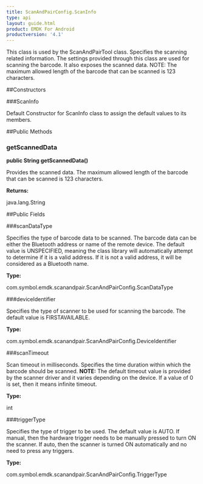 ```yaml
---
title: ScanAndPairConfig.ScanInfo
type: api
layout: guide.html
product: EMDK For Android
productversion: '4.1'
---
```



This class is used by the ScanAndPairTool class. Specifies the scanning related information. 
 The settings provided through this class are used for scanning the barcode. It also exposes 
 the scanned data. NOTE: The maximum allowed length of the barcode that can be scanned is 123 
 characters.

##Constructors

###ScanInfo

Default Constructor for ScanInfo class to assign the default values to its members.

##Public Methods

### getScannedData

**public String getScannedData()**

Provides the scanned data. The maximum allowed length of the barcode that can be scanned
 is 123 characters.

**Returns:**

java.lang.String

##Public Fields

###scanDataType

Specifies the type of barcode data to be scanned. The barcode data can be either the 
 Bluetooth address or name of the remote device. The default value is UNSPECIFIED, meaning 
 the class library will automatically attempt to determine if it is a valid address. If it 
 is not a valid address, it will be considered as a Bluetooth name.

**Type:**

com.symbol.emdk.scanandpair.ScanAndPairConfig.ScanDataType

###deviceIdentifier

Specifies the type of scanner to be used for scanning the barcode. The default value 
 is FIRSTAVAILABLE.

**Type:**

com.symbol.emdk.scanandpair.ScanAndPairConfig.DeviceIdentifier

###scanTimeout

Scan timeout in milliseconds. Specifies the time duration within which the barcode should 
 be scanned. <b>NOTE:</b> The default timeout value is provided by the scanner driver and 
 it varies depending on the device. If a value of 0 is set, then it means infinite timeout.

**Type:**

int

###triggerType

Specifies the type of trigger to be used. The default value is AUTO. If manual, then 
 the hardware trigger needs to be manually pressed to turn ON the scanner. If auto, then 
 the scanner is turned ON automatically and no need to press any triggers.

**Type:**

com.symbol.emdk.scanandpair.ScanAndPairConfig.TriggerType









